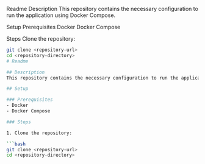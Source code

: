 Readme
Description
This repository contains the necessary configuration to run the application using Docker Compose.

Setup
Prerequisites
Docker
Docker Compose

Steps
Clone the repository:

```bash
git clone <repository-url>
cd <repository-directory>
# Readme

## Description
This repository contains the necessary configuration to run the application using Docker Compose.

## Setup

### Prerequisites
- Docker
- Docker Compose

### Steps

1. Clone the repository:

```bash
git clone <repository-url>
cd <repository-directory>
